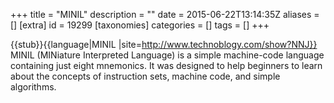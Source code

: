 +++
title = "MINIL"
description = ""
date = 2015-06-22T13:14:35Z
aliases = []
[extra]
id = 19299
[taxonomies]
categories = []
tags = []
+++

{{stub}}{{language|MINIL
|site=http://www.technoblogy.com/show?NNJ}}
MINIL (MINiature Interpreted Language) is a simple machine-code language containing just eight mnemonics. It was designed to help beginners to learn about the concepts of instruction sets, machine code, and simple algorithms.
